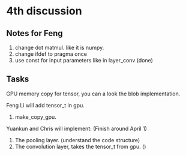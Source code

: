4th discussion
===============

Notes for Feng
--------------

1. change dot matmul. like it is numpy.
2. change ifdef to pragma once
3. use const for input parameters like in layer_conv (done)

Tasks
------

GPU memory copy for tensor, you can a look the blob implementation.

Feng Li will add tensor_t in gpu.
  1. make_copy_gpu.

Yuankun and Chris will implement: (Finish around April 1)
  1. The pooling layer. (understand the code structure)
  2. The convolution layer, takes the tensor_t from gpu. ()
